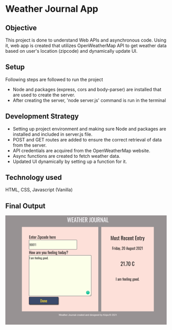 # Weather Journal App

## Objective

This project is done to understand Web APIs and asynchronous code. Using it, web app  is created that utilizes OpenWeatherMap API to get weather data based on user's location (zipcode) and dynamically update UI.

## Setup

Following steps are followed to run the project

* Node and packages (express, cors and body-parser) are installed that are used to create the server.
* After creating the server, 'node server.js' command is run in the terminal


## Development Strategy

* Setting up project environment and making sure Node and packages are installed and included in server.js file.
* POST and GET routes are added to ensure the correct retrieval of data from the server.
* API credentials are acquired from the OpenWeatherMap website.
* Async functions are created to fetch weather data.
* Updated UI dynamically by setting up a function for it.

## Technology used

HTML, CSS, Javascript (Vanilla)


## Final Output
![Final Output](./images/weather_journal.png "Weather Journal")
